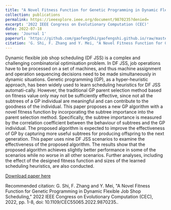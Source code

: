 ```yaml
---
title: "A Novel Fitness Function for Genetic Programming in Dynamic Flexible Job Shop Scheduling"
collection: publications
permalink: https://ieeexplore.ieee.org/document/9870235?denied=
excerpt: '2022 IEEE Congress on Evolutionary Computation (CEC)'
date: 2022-07-18
venue: 'Journal 1'
paperurl: 'https://github.com/gaofengShi/gaofengshi.github.io/raw/master/files/%5B2022%5D%20A_Novel_Fitness_Function_for_Genetic_Programming_in_Dynamic_Flexible_Job_Shop_Scheduling.pdf'
citation: 'G. Shi, F. Zhang and Y. Mei, "A Novel Fitness Function for Genetic Programming in Dynamic Flexible Job Shop Scheduling," 2022 IEEE Congress on Evolutionary Computation (CEC), 2022, pp. 1-8, doi: 10.1109/CEC55065.2022.9870235.'
---
```

Dynamic flexible job shop scheduling (DF JSS) is a complex and challenging combinatorial optimisation problem. In DF JSS, job operations have to be processed on a set of machines, and thus machine assignment and operation sequencing decisions need to be made simultaneously in dynamic situations. Genetic programming (GP), as a hyper-heuristic approach, has been widely used to learn scheduling heuristics for DF JSS automati-cally. However, the traditional GP parent selection method based on fitness value only may not be sufficiently effective, since not all the subtrees of a GP individual are meaningful and can contribute to the goodness of the individual. This paper proposes a new GP algorithm with a novel fitness function by incorporating the subtree importance into the parent selection method. Specifically, the subtree importance is measured by the correlation coefficient between the behaviour of subtrees and the GP individual. The proposed algorithm is expected to improve the effectiveness of GP by capturing more useful subtrees for producing offspring to the next generation. This paper uses nine DF JSS scenarios to examine the effectiveness of the proposed algorithm. The results show that the proposed algorithm achieves slightly better performance in some of the scenarios while no worse in all other scenarios. Further analyses, including the effect of the designed fitness function and sizes of the learned scheduling heuristics, are also conducted.

[Download paper here](http://academicpages.github.io/files/paper3.pdf)

Recommended citation: G. Shi, F. Zhang and Y. Mei, "A Novel Fitness Function for Genetic Programming in Dynamic Flexible Job Shop Scheduling," 2022 IEEE Congress on Evolutionary Computation (CEC), 2022, pp. 1-8, doi: 10.1109/CEC55065.2022.9870235..
